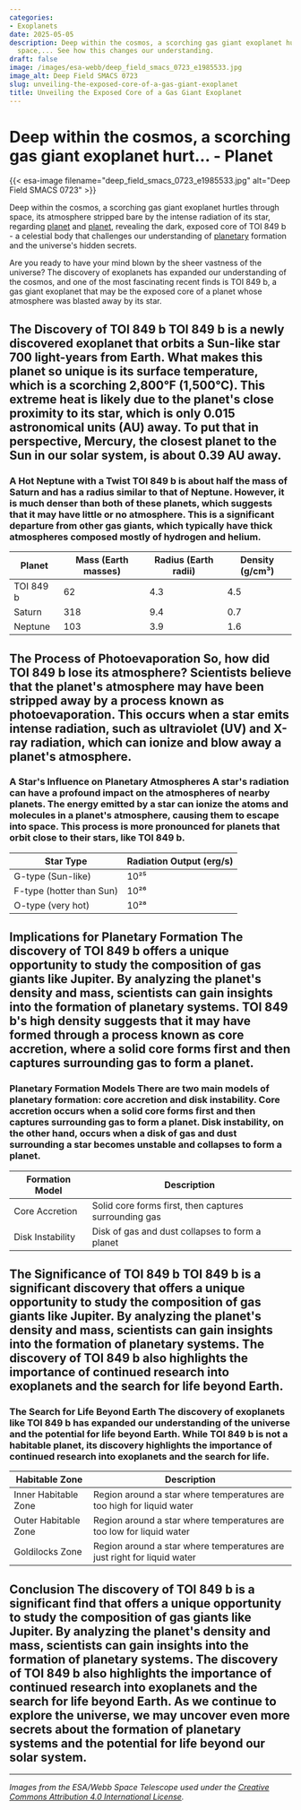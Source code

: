 ```yaml
---
categories:
- Exoplanets
date: 2025-05-05
description: Deep within the cosmos, a scorching gas giant exoplanet hurtles through
  space,... See how this changes our understanding.
draft: false
image: /images/esa-webb/deep_field_smacs_0723_e1985533.jpg
image_alt: Deep Field SMACS 0723
slug: unveiling-the-exposed-core-of-a-gas-giant-exoplanet
title: Unveiling the Exposed Core of a Gas Giant Exoplanet
---
```


# Deep within the cosmos, a scorching gas giant exoplanet hurt... - Planet
{{< esa-image filename="deep_field_smacs_0723_e1985533.jpg" alt="Deep Field SMACS 0723" >}}



Deep within the cosmos, a scorching gas giant exoplanet hurtles through space, its atmosphere stripped bare by the intense radiation of its star, regarding [planet](/blog/the-quest-for-life-beyond-earth-unveiling-the-secrets-of-exo) and [planet](/blog/understanding-irradiation-effects-on-potentially-habitable-w), revealing the dark, exposed core of TOI 849 b - a celestial body that challenges our understanding of [planetary](/blog/planetary-formation-and-the-commonality-of-neptune-worlds-be) formation and the universe's hidden secrets.

Are you ready to have your mind blown by the sheer vastness of the universe? The discovery of exoplanets has expanded our understanding of the cosmos, and one of the most fascinating recent finds is TOI 849 b, a gas giant exoplanet that may be the exposed core of a planet whose atmosphere was blasted away by its star.

 ## The Discovery of TOI 849 b TOI 849 b is a newly discovered exoplanet that orbits a Sun-like star 700 light-years from Earth. What makes this planet so unique is its surface temperature, which is a scorching 2,800°F (1,500°C). This extreme heat is likely due to the planet's close proximity to its star, which is only 0.015 astronomical units (AU) away. To put that in perspective, Mercury, the closest planet to the Sun in our solar system, is about 0.39 AU away.

 ### A Hot Neptune with a Twist TOI 849 b is about half the mass of Saturn and has a radius similar to that of Neptune. However, it is much denser than both of these planets, which suggests that it may have little or no atmosphere. This is a significant departure from other gas giants, which typically have thick atmospheres composed mostly of hydrogen and helium.

 | Planet | Mass (Earth masses) | Radius (Earth radii) | Density (g/cm³) |
| --- | --- | --- | --- |
| TOI 849 b | 62 | 4.3 | 4.5 |
| Saturn | 318 | 9.4 | 0.7 |
| Neptune | 103 | 3.9 | 1.6 | As you can see from the table above, TOI 849 b is a bit of an oddball compared to other gas giants. Its high density suggests that it may be the exposed core of a planet that had its atmosphere stripped away by intense radiation from its star.

 ## The Process of Photoevaporation So, how did TOI 849 b lose its atmosphere? Scientists believe that the planet's atmosphere may have been stripped away by a process known as photoevaporation. This occurs when a star emits intense radiation, such as ultraviolet (UV) and X-ray radiation, which can ionize and blow away a planet's atmosphere.

 ### A Star's Influence on Planetary Atmospheres A star's radiation can have a profound impact on the atmospheres of nearby planets. The energy emitted by a star can ionize the atoms and molecules in a planet's atmosphere, causing them to escape into space. This process is more pronounced for planets that orbit close to their stars, like TOI 849 b.

 | Star Type | Radiation Output (erg/s) |
| --- | --- |
| G-type (Sun-like) | 10²⁵ |
| F-type (hotter than Sun) | 10²⁶ |
| O-type (very hot) | 10²⁸ | As you can see from the table above, the radiation output of a star can vary greatly depending on its type. TOI 849 b's star is a G-type star, similar to the Sun, but its close proximity to the planet means that the radiation output is much more intense.

 ## Implications for Planetary Formation The discovery of TOI 849 b offers a unique opportunity to study the composition of gas giants like Jupiter. By analyzing the planet's density and mass, scientists can gain insights into the formation of planetary systems. TOI 849 b's high density suggests that it may have formed through a process known as core accretion, where a solid core forms first and then captures surrounding gas to form a planet.

 ### Planetary Formation Models There are two main models of planetary formation: core accretion and disk instability. Core accretion occurs when a solid core forms first and then captures surrounding gas to form a planet. Disk instability, on the other hand, occurs when a disk of gas and dust surrounding a star becomes unstable and collapses to form a planet.

 | Formation Model | Description |
| --- | --- |
| Core Accretion | Solid core forms first, then captures surrounding gas |
| Disk Instability | Disk of gas and dust collapses to form a planet | The discovery of TOI 849 b suggests that core accretion may be a more common process than previously thought. This has implications for our understanding of planetary formation and the diversity of planetary systems.

 ## The Significance of TOI 849 b TOI 849 b is a significant discovery that offers a unique opportunity to study the composition of gas giants like Jupiter. By analyzing the planet's density and mass, scientists can gain insights into the formation of planetary systems. The discovery of TOI 849 b also highlights the importance of continued research into exoplanets and the search for life beyond Earth.

 ### The Search for Life Beyond Earth The discovery of exoplanets like TOI 849 b has expanded our understanding of the universe and the potential for life beyond Earth. While TOI 849 b is not a habitable planet, its discovery highlights the importance of continued research into exoplanets and the search for life.

 | Habitable Zone | Description |
| --- | --- |
| Inner Habitable Zone | Region around a star where temperatures are too high for liquid water |
| Outer Habitable Zone | Region around a star where temperatures are too low for liquid water |
| Goldilocks Zone | Region around a star where temperatures are just right for liquid water | The search for life beyond Earth is an ongoing effort that involves the study of exoplanets and their potential for habitability. The discovery of TOI 849 b highlights the importance of continued research into exoplanets and the search for life.

 ## Conclusion The discovery of TOI 849 b is a significant find that offers a unique opportunity to study the composition of gas giants like Jupiter. By analyzing the planet's density and mass, scientists can gain insights into the formation of planetary systems. The discovery of TOI 849 b also highlights the importance of continued research into exoplanets and the search for life beyond Earth. As we continue to explore the universe, we may uncover even more secrets about the formation of planetary systems and the potential for life beyond our solar system.

---

*Images from the ESA/Webb Space Telescope used under the [Creative Commons Attribution 4.0 International License](https://creativecommons.org/licenses/by/4.0).*